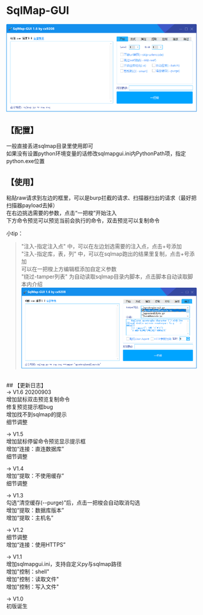 # SqlMap-GUI
![预览](https://github.com/cx9208/SqlMap-GUI/raw/master/pic/Snipaste_2020-09-03_11-14-17.png)<br>
## 【配置】<br>
一般直接丢进sqlmap目录里使用即可<br>
如果没有设置python环境变量的话修改sqlmapgui.ini内PythonPath项，指定python.exe位置<br>

## 【使用】<br>
粘贴raw请求到左边的框里，可以是burp拦截的请求、扫描器扫出的请求（最好把扫描器payload去掉）<br>
在右边挑选需要的参数，点击“一把梭”开始注入<br>
下方命令预览可以预览当前会执行的命令，双击预览可以复制命令<br>

小tip：<br>
>"注入-指定注入点" 中，可以在左边划选需要的注入点，点击+号添加<br>
>"注入-指定库，表，列" 中，可以在sqlmap跑出的结果里复制，点击+号添加<br>
>可以在一把梭上方编辑框添加自定义参数<br>
>"绕过-tamper列表" 为自动读取sqlmap目录内脚本，点击脚本自动读取脚本内介绍<br>
![预览](https://github.com/cx9208/SqlMap-GUI/raw/master/pic/Snipaste_2020-09-03_11-18-37.png)<br>
<br>
## 【更新日志】<br>
-> V1.6 20200903<br>
增加鼠标双击预览复制命令<br>
修复预览提示框bug<br>
增加找不到sqlmap的提示<br>
细节调整<br>

-> V1.5<br>
增加鼠标停留命令预览显示提示框<br>
增加“连接：直连数据库”<br>
细节调整<br>

-> V1.4<br>
增加“提取：不使用缓存”<br>
细节调整<br>


-> V1.3<br>
勾选“清空缓存(--purge)”后，点击一把梭会自动取消勾选<br>
增加“提取：数据库版本”<br>
增加“提取：主机名”<br>

-> V1.2<br>
细节调整<br>
增加“连接：使用HTTPS”<br>

-> V1.1<br>
增加sqlmapgui.ini，支持自定义py与sqlmap路径<br>
增加"控制：shell"<br>
增加"控制：读取文件"<br>
增加"控制：写入文件"<br>

-> V1.0<br>
初版诞生<br>
